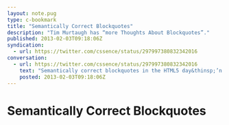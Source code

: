 ```yaml
---
layout: note.pug
type: c-bookmark
title: "Semantically Correct Blockquotes"
description: "Tim Murtaugh has “more Thoughts About Blockquotes”."
published: 2013-02-03T09:18:06Z
syndication:
  - url: https://twitter.com/cssence/status/297997380832342016
conversation:
  - url: https://twitter.com/cssence/status/297997380832342016
    text: "Semantically correct blockquotes in the HTML5 day&thinsp;’n’&thinsp;age [alistapart.com/blog/post/more-thoughts-about-blockquotes-than-are-strictly-required](http://alistapart.com/blog/post/more-thoughts-about-blockquotes-than-are-strictly-required) via [@AListApart](https://twitter.com/alistapart)"
    posted: 2013-02-03T09:18:06Z
---
```


# Semantically Correct Blockquotes
